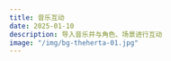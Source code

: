 ```yaml
---
title: 音乐互动
date: 2025-01-10
description: 导入音乐并与角色、场景进行互动
image: "/img/bg-theherta-01.jpg"
---
```


